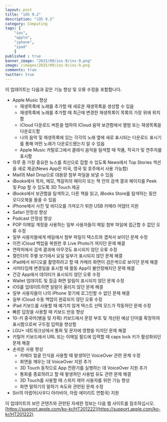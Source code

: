 ```yaml
---
layout: post
title: "iOS 9.2"
description: "iOS 9.2"
category: Computing
tags: [
    "ios", 
    "apple", 
    "iphone", 
    "ipad"
    ]
published : true
banner_image: "2015/09/ios-9/ios-9.png"
image: /images/2015/09/ios-9/ios-9.png
comments: true
twitter: true
---
```


이 업데이트는 다음과 같은 기능 향상 및 오류 수정을 포함합니다.

- Apple Music 향상
    - 재생목록에 노래를 추가할 때 새로운 재생목록을 생성할 수 있음
    - 재생목록에 노래를 추가할 때 최근에 변경한 재생목록이 목록의 가장 위에 위치함
    - iCloud 다운로드 버튼을 탭하여 iCloud 음악 보관함에서 앨범 또는 재생목록을 다운로드함
    - 나의 음악 및 재생목록에 있는 각각의 노래 옆에 새로 표시되는 다운로드 표시기를 통해 어떤 노래가 다운로드됐는지 알 수 있음
    - Apple Music 카탈로그에서 클래식 음악을 탐색할 때 작품, 작곡가 및 연주자를 표시함
- 하루 중 가장 중요한 뉴스를 최신으로 접할 수 있도록 News에서 Top Stories 섹션을 새로 제공(News App은 미국, 영국 및 호주에서 사용 가능함)
- Mail의 Mail Drop으로 대용량 첨부 파일을 보낼 수 있음
- iBooks에서 목차, 메모, 책갈피의 페이지 또는 책 안의 검색 결과 페이지를 Peek 및 Pop 할 수 있도록 3D Touch 제공
- iBooks에서 보관함을 탐색하고, 다른 책을 읽고, iBooks Store를 탐색하는 동안 오디오북을 들을 수 있음
- iPhone에서 사진 및 비디오를 가져오기 위한 USB 카메라 어댑터 지원
- Safari 안정성 향상
- Podcast 안정성 향상
- POP 이메일 계정을 사용하는 일부 사용자들이 메일 첨부 파일에 접근할 수 없던 오류 수정
- 일부 사용자들에게 메일에서 첨부 파일이 텍스트와 겹쳐서 보이던 문제 수정
- 이전 iCloud 백업을 복원한 후 Live Photo가 꺼지던 문제 해결
- 연락처에서 검색 결과에 아무것도 표시되지 않던 오류 수정
- 캘린더의 주별 보기에서 요일 일부가 표시되지 않던 문제 해결
- iPad에서 비디오를 촬영하려고 할 때 카메라 화면이 검은색으로 보이던 문제 해결
- 서머타임제 변경일을 표시할 때 활동 App이 불안정해지던 문제 해결
- 건강 App에서 데이터가 표시되지 않던 오류 수정
- Wallet 업데이트 및 잠금 화면 알림이 표시되지 않던 문제 수정
- iOS를 업데이트하면 알람이 울리지 않던 문제 해결
- 일부 사용자들이 나의 iPhone 찾기에 로그인할 수 없던 문제 해결
- 일부 iCloud 수동 백업이 완료되지 않던 오류 수정
- iPad 키보드를 사용할 때 예기치 않게 텍스트 선택 모드가 작동하던 문제 수정
- 빠른 답장을 사용할 때 키보드 반응 향상
- 10-키 중국어(병음 및 자획) 키보드에서 문장 부호 및 개선된 예상 단어를 확장하여 표시함으로써 구두점 입력을 향상함
- LGU+ 네트워크상에서 통화 및 문자에 영향을 미치던 문제 해결
- 키릴어 키보드에서 URL 또는 이메일 필드에 입력할 때 caps lock 키가 활성화되던 문제 해결
- 손쉬운 사용 향상
    - 카메라 얼굴 인식을 사용할 때 발생하던 VoiceOver 관련 문제 수정
    - 화면을 깨우는 데 VoiceOver 지원 추가
    - 3D Touch 동작으로 App 전환기를 실행하는 데 VoiceOver 지원 추가
    - 통화를 종료하려고 할 때 발생하던 사용법 유도 관련 문제 해결
    - 3D Touch를 사용할 때 스위치 제어 사용자를 위한 기능 향상
    - 화면 말하기의 말하기 속도와 관련된 문제 수정
- Siri의 아랍어(사우디 아라비아, 아랍 에미리트 연합국) 지원

이 업데이트의 보안 콘텐츠와 관련된 자세한 정보는 다음 웹 사이트를 참조하십시오. [https://support.apple.com/ko-kr/HT201222](https://support.apple.com/ko-kr/HT201222)
